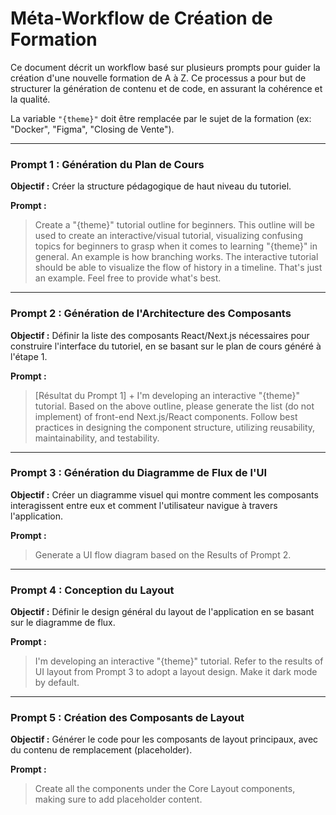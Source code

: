 # Méta-Workflow de Création de Formation

Ce document décrit un workflow basé sur plusieurs prompts pour guider la création d'une nouvelle formation de A à Z. Ce processus a pour but de structurer la génération de contenu et de code, en assurant la cohérence et la qualité.

La variable `"{theme}"` doit être remplacée par le sujet de la formation (ex: "Docker", "Figma", "Closing de Vente").

---

### Prompt 1 : Génération du Plan de Cours

**Objectif :** Créer la structure pédagogique de haut niveau du tutoriel.

**Prompt :**
> Create a "{theme}" tutorial outline for beginners. This outline will be used to create an interactive/visual tutorial, visualizing confusing topics for beginners to grasp when it comes to learning "{theme}" in general. An example is how branching works. The interactive tutorial should be able to visualize the flow of history in a timeline. That's just an example. Feel free to provide what's best.

---

### Prompt 2 : Génération de l'Architecture des Composants

**Objectif :** Définir la liste des composants React/Next.js nécessaires pour construire l'interface du tutoriel, en se basant sur le plan de cours généré à l'étape 1.

**Prompt :**
> [Résultat du Prompt 1]
> +
> I'm developing an interactive "{theme}" tutorial. Based on the above outline, please generate the list (do not implement) of front-end Next.js/React components. Follow best practices in designing the component structure, utilizing reusability, maintainability, and testability.

---

### Prompt 3 : Génération du Diagramme de Flux de l'UI

**Objectif :** Créer un diagramme visuel qui montre comment les composants interagissent entre eux et comment l'utilisateur navigue à travers l'application.

**Prompt :**
> Generate a UI flow diagram based on the Results of Prompt 2.

---

### Prompt 4 : Conception du Layout

**Objectif :** Définir le design général du layout de l'application en se basant sur le diagramme de flux.

**Prompt :**
> I'm developing an interactive "{theme}" tutorial. Refer to the results of UI layout from Prompt 3 to adopt a layout design. Make it dark mode by default.

---

### Prompt 5 : Création des Composants de Layout

**Objectif :** Générer le code pour les composants de layout principaux, avec du contenu de remplacement (placeholder).

**Prompt :**
> Create all the components under the Core Layout components, making sure to add placeholder content.
